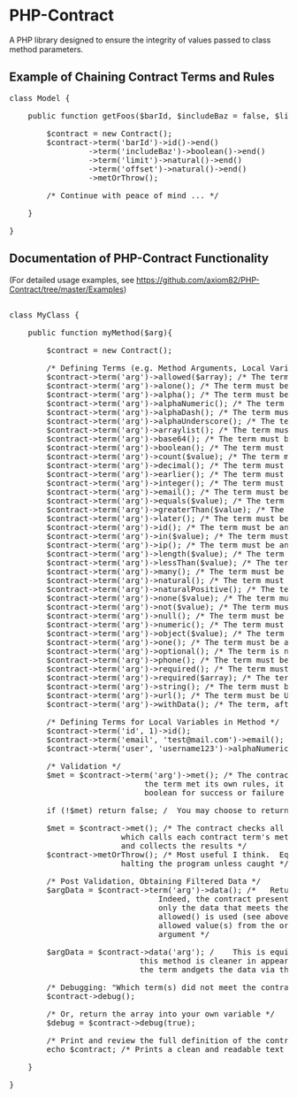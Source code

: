 PHP-Contract
============

A PHP library designed to ensure the integrity of values passed to class method parameters. 


Example of Chaining Contract Terms and Rules
----------------------------------------------------------

<pre>
class Model {

	public function getFoos($barId, $includeBaz = false, $limit = 0, $offset = 0){
	
		$contract = new Contract();
		$contract->term('barId')->id()->end()
				 ->term('includeBaz')->boolean()->end()
				 ->term('limit')->natural()->end()
				 ->term('offset')->natural()->end()
				 ->metOrThrow();
			 
		/* Continue with peace of mind ... */

	}
	
}
</pre>


Documentation of PHP-Contract Functionality
-------------------------------------------
(For detailed usage examples, see https://github.com/axiom82/PHP-Contract/tree/master/Examples)


<pre>

class MyClass {

	public function myMethod($arg){

		$contract = new Contract();
		
		/* Defining Terms (e.g. Method Arguments, Local Variables in Method ) ... arguments are already terms, local variables are not */
		$contract->term('arg')->allowed($array); /* The term may be an array containing the specified fields (other fields filtered out, see data();) */
		$contract->term('arg')->alone(); /* The term must be alone, having no siblings */
		$contract->term('arg')->alpha(); /* The term must be an alphabetical string */
		$contract->term('arg')->alphaNumeric(); /* The term must be an alplanumeric string */
		$contract->term('arg')->alphaDash(); /* The term must be an alphanumeric allowing dashes */
		$contract->term('arg')->alphaUnderscore(); /* The term must be an alphanumeric allowing unscores */
		$contract->term('arg')->arraylist(); /* The term must be an array */
		$contract->term('arg')->base64(); /* The term must be a base64 string */
		$contract->term('arg')->boolean(); /* The term must be a boolean */
		$contract->term('arg')->count($value); /* The term must be the count of the value (for arrays) */
		$contract->term('arg')->decimal(); /* The term must be a decimal */
		$contract->term('arg')->earlier(); /* The term must be earlier than the value */
		$contract->term('arg')->integer(); /* The term must be an integer */
		$contract->term('arg')->email(); /* The term must be an email address */
		$contract->term('arg')->equals($value); /* The term must match the value */
		$contract->term('arg')->greaterThan($value); /* The term must be greater than the value */
		$contract->term('arg')->later(); /* The term must be later than the value */
		$contract->term('arg')->id(); /* The term must be an id (a natural positive number) */
		$contract->term('arg')->in($value); /* The term must be in the values of the array */
		$contract->term('arg')->ip(); /* The term must be an ip address */
		$contract->term('arg')->length($value); /* The term must be the length of the value */
		$contract->term('arg')->lessThan($value); /* The term must be less than the value */
		$contract->term('arg')->many(); /* The term must be an array with more than one element */
		$contract->term('arg')->natural(); /* The term must be a natural number */
		$contract->term('arg')->naturalPositive(); /* The term must be a natural positive number */
		$contract->term('arg')->none($value); /* The term must be an empty value or values */
		$contract->term('arg')->not($value); /* The term must not be equal to the value or values */
		$contract->term('arg')->null(); /* The term must be null */
		$contract->term('arg')->numeric(); /* The term must be numeric */
		$contract->term('arg')->object($value); /* The term must be an object that is an instance of the value */
		$contract->term('arg')->one(); /* The term must be an array with one and only one element */
		$contract->term('arg')->optional(); /* The term is not required */
		$contract->term('arg')->phone(); /* The term must be a phone number */
		$contract->term('arg')->required(); /* The term must be non-empty */
		$contract->term('arg')->required($array); /* The term must be an array with the specific fields */
		$contract->term('arg')->string(); /* The term must be a string */
		$contract->term('arg')->url(); /* The term must be URL */
		$contract->term('arg')->withData(); /* The term, after the contract filters out invalid data, must have one or more valid values */
		
		/* Defining Terms for Local Variables in Method */
		$contract->term('id', 1)->id();
		$contract->term('email', 'test@mail.com')->email();
		$contract->term('user', 'username123')->alphaNumeric()->length(8, 16);

		/* Validation */
		$met = $contract->term('arg')->met(); /* The contract term has a met() method that checks to see if
							 the term met its own rules, it does so and then returns a 
							 boolean for success or failure */
							 
		if (!$met) return false; /	You may choose to return false when the term has not been met */
		
		$met = $contract->met(); /*	The contract checks all of its child terms through its met() method,
						which calls each contract term's met() method,
						and collects the results */
		$contract->metOrThrow(); /*	Most useful I think.  Equivalent to met(), however, throws an exception
						halting the program unless caught */
		
		/* Post Validation, Obtaining Filtered Data */
		$argData = $contract->term('arg')->data(); /*	Returns the term's value(s) as per the contract.
								Indeed, the contract presents through its data() method
								only the data that meets the contract term rules. If
								allowed() is used (see above), data() will return the
								allowed value(s) from the original value(s) in the
								argument */
							      
		$argData = $contract->data('arg'); /	This is equivalent in functionality to the line above, however,
							this method is cleaner in appearance.  The contract proxies to
							the term andgets the data via the term's data() method. */

		/* Debugging: "Which term(s) did not meet the contract?" */
		$contract->debug();
		
		/* Or, return the array into your own variable */
		$debug = $contract->debug(true);
		
		/* Print and review the full definition of the contract */
		echo $contract; /* Prints a clean and readable text describing the contract and its terms */
		
	}
	
}
</pre>
